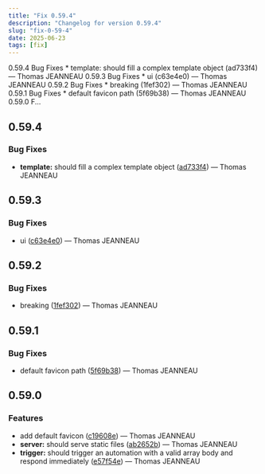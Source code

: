 ```yaml
---
title: "Fix 0.59.4"
description: "Changelog for version 0.59.4"
slug: "fix-0-59-4"
date: 2025-06-23
tags: [fix]
---
```


<p class="before-truncate"> 0.59.4   Bug Fixes  * template: should fill a complex template object (ad733f4) — Thomas JEANNEAU   0.59.3   Bug Fixes  * ui (c63e4e0) — Thomas JEANNEAU   0.59.2   Bug Fixes  * breaking (1fef302) — Thomas JEANNEAU   0.59.1   Bug Fixes  * default favicon path (5f69b38) — Thomas JEANNEAU   0.59.0   F...</p>

<!-- truncate -->

## 0.59.4

### Bug Fixes

* **template:** should fill a complex template object ([ad733f4](https://github.com/latechforce/engine/commit/ad733f4c8c4c7b56cae00d0c07f3fdb3f94d5afd)) — Thomas JEANNEAU

## 0.59.3

### Bug Fixes

* ui ([c63e4e0](https://github.com/latechforce/engine/commit/c63e4e00acd8f5e9743976d768827ba64f37c71f)) — Thomas JEANNEAU

## 0.59.2

### Bug Fixes

* breaking ([1fef302](https://github.com/latechforce/engine/commit/1fef3027ceeae6e870183e72f58614747ca5d54d)) — Thomas JEANNEAU

## 0.59.1

### Bug Fixes

* default favicon path ([5f69b38](https://github.com/latechforce/engine/commit/5f69b38c6bcb06da4a5f530d4c4d88a21368dee6)) — Thomas JEANNEAU

## 0.59.0

### Features

* add default favicon ([c19608e](https://github.com/latechforce/engine/commit/c19608e84a5c488f79945728e8e2103f61d58689)) — Thomas JEANNEAU
* **server:** should serve static files ([ab2652b](https://github.com/latechforce/engine/commit/ab2652b73318e04684f6428b89e1d23e39ab2e5d)) — Thomas JEANNEAU
* **trigger:** should trigger an automation with a valid array body and respond immediately ([e57f54e](https://github.com/latechforce/engine/commit/e57f54e75f5464a47f757a4eb1077e5842659193)) — Thomas JEANNEAU
